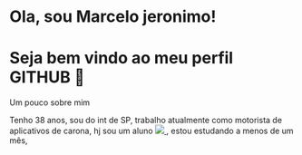 # Ola, sou Marcelo jeronimo!
# Seja bem vindo ao meu perfil GITHUB 👋
<p> Um pouco sobre mim</p>
 Tenho 38 anos, sou do int de SP, trabalho atualmente como motorista de aplicativos de carona, hj sou um aluno <a href="https://rodolfomori.com.br/devclub"> <img src= DEVCLUB-LOGO> </a>, estou estudando a menos de um mês, 



